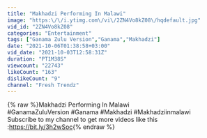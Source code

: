 ```yaml
---
title: "Makhadzi Performing In Malawi"
image: "https:\/\/i.ytimg.com\/vi\/2ZN4Vo8kZ08\/hqdefault.jpg"
vid_id: "2ZN4Vo8kZ08"
categories: "Entertainment"
tags: ["Ganama Zulu Version","Ganama","Makhadzi"]
date: "2021-10-06T01:38:58+03:00"
vid_date: "2021-10-03T12:58:31Z"
duration: "PT1M38S"
viewcount: "22743"
likeCount: "163"
dislikeCount: "9"
channel: "Fresh Trendz"
---
```

{% raw %}Makhadzi Performing In Malawi<br />#GanamaZuluVersion #Ganama #Makhadzi #Makhadziinmalawi<br />Subscribe to my channel to get more videos like this :<a rel="nofollow" target="blank" href="https://bit.ly/3h2wSoc">https://bit.ly/3h2wSoc</a>{% endraw %}
